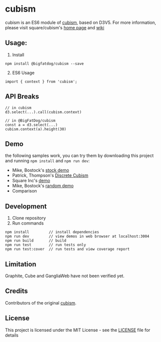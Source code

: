 # cubism
cubism is an ES6 module of [cubism](https://github.com/square/cubism), based on D3V5.  For more information, please
visit square/cubism's [home page](http://square.github.io/cubism/) and [wiki](https://github.com/square/cubism/wiki)


## Usage:

1. Install

```
npm install @bigfatdog/cubism --save
```

2. ES6 Usage

```
import { context } from 'cubism';

```

## API Breaks
```
// in cubism
d3.select(...).call(cubism.context)

// in @BigFatDog/cubism
const a = d3.select(...)
cubism.context(a).height(30)

```

## Demo
the following samples work, you can try them by downloading this project and running `npm install` and `npm run dev`:

* Mike, Bostock's [stock demo](https://bost.ocks.org/mike/cubism/intro/demo-stocks.html)
* Patrick, Thompson's [Discrete Cubism](http://bl.ocks.org/patrickthompson/4d508eb3b8feac90762e)
* Square Inc's [demo](http://square.github.io/cubism/)
* Mike, Bostock's [random demo](https://bost.ocks.org/mike/cubism/intro/demo-random.html)
* Comparison

## Development
1. Clone repository
2. Run commands
```
npm install         // install dependencies
npm run dev         // view demos in web browser at localhost:3004
npm run build       // build
npm run test        // run tests only
npm run test:cover  // run tests and view coverage report
```

## Limitation
Graphite, Cube and GangliaWeb have not been verified yet.

## Credits
Contributors of the original [cubism](https://github.com/square/cubism).

## License

This project is licensed under the MIT License - see the [LICENSE](LICENSE) file for details



